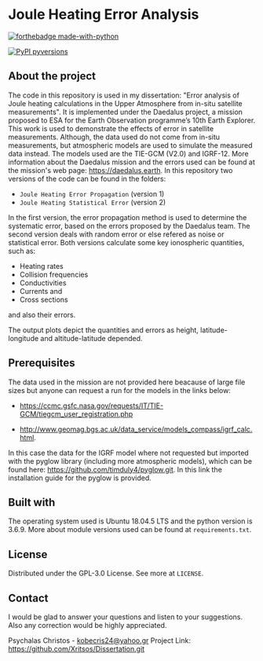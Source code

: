 # Joule Heating Error Analysis
[![forthebadge made-with-python](http://ForTheBadge.com/images/badges/made-with-python.svg)](https://www.python.org/)

[![PyPI pyversions](https://upload.wikimedia.org/wikipedia/commons/3/34/Blue_Python_3.6_Shield_Badge.svg)](https://pypi.python.org/pypi/ansicolortags/)

## About the project

The code in this repository is used in my dissertation: "Error analysis of Joule heating calculations in the Upper Atmosphere from in-situ satellite measurements". It is implemented under the Daedalus project, a mission proposed to ESA for the Earth Observation programme’s 10th Earth Explorer. This work is used to demonstrate the effects of error in satellite measurements. Although, the data used do not come from in-situ measurements, but atmospheric models are used to simulate the measured data instead. The models used are the TIE-GCM (V2.0) and IGRF-12. More information about the Daedalus mission and the errors used can be found at the mission's web page: https://daedalus.earth.
In this repository two versions of the code can be found in the folders:
* `Joule Heating Error Propagation` (version 1)
* `Joule Heating Statistical Error` (version 2)

In the first version, the error propagation method is used to determine the systematic error, based on the errors proposed by the Daedalus team. The second version deals with random error or else refered as noise or statistical error. Both versions calculate some key ionospheric quantities, such as:
* Heating rates
* Collision frequencies
* Conductivities
* Currents and
* Cross sections

and also their errors. 

The output plots depict the quantities and errors as height, latitude-longitude and altitude-latitude depended.

## Prerequisites

The data used in the mission are not provided here beacause of large file sizes but anyone can request a run for the models in the links below:

* https://ccmc.gsfc.nasa.gov/requests/IT/TIE-GCM/tiegcm_user_registration.php

* http://www.geomag.bgs.ac.uk/data_service/models_compass/igrf_calc.html.

In this case the data for the IGRF model where not requested but imported with the pyglow library (including more atmospheric models), which can be found here: https://github.com/timduly4/pyglow.git. In this link the installation guide for the pyglow is provided.

## Built with

The operating system used is Ubuntu 18.04.5 LTS and the python version is 3.6.9. More about module versions used can be found at `requirements.txt`.

## License

Distributed under the GPL-3.0 License. See more at `LICENSE`.

## Contact

I would be glad to answer your questions and listen to your suggestions. Also any correction would be highly appreciated.

Psychalas Christos - kobecris24@yahoo.gr
Project Link: https://github.com/Xritsos/Dissertation.git
